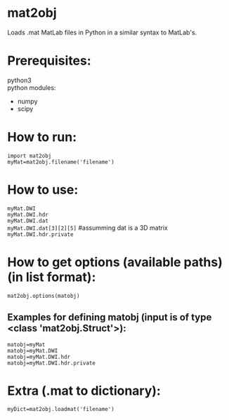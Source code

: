 # mat2obj
Loads .mat MatLab files in Python in a similar syntax to MatLab's.   
      
# Prerequisites:
python3       
python modules:     
+ numpy     
+ scipy     
     
# How to run:
`import mat2obj`   
`myMat=mat2obj.filename('filename')`   
      
# How to use:
`myMat.DWI`   
`myMat.DWI.hdr`   
`myMat.DWI.dat`    
`myMat.DWI.dat[3][2][5]` #assumming dat is a 3D matrix     
`myMat.DWI.hdr.private`     
       
# How to get options (available paths) (in list format):
`mat2obj.options(matobj)`
       
## Examples for defining matobj (input is of type <class 'mat2obj.Struct'>):       
`matobj=myMat`     
`matobj=myMat.DWI`   
`matobj=myMat.DWI.hdr`   
`matobj=myMat.DWI.hdr.private`   

# Extra (.mat to dictionary):
`myDict=mat2obj.loadmat('filename')` 

